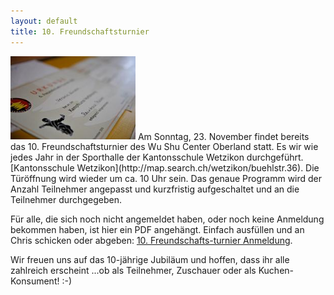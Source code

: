 ```yaml
---
layout: default
title: 10. Freundschaftsturnier
---
```


<img class="right" src="/images/ft_14.jpg" alt="Freundschaftsturnier" width="200px">
Am Sonntag, 23. November findet bereits das 10. Freundschaftsturnier des Wu Shu Center Oberland statt. Es wir wie jedes Jahr in der Sporthalle der Kantonsschule Wetzikon durchgeführt. [Kantonsschule Wetzikon](http://map.search.ch/wetzikon/buehlstr.36). Die Türöffnung wird wieder um ca. 10 Uhr sein. Das genaue Programm wird der Anzahl Teilnehmer angepasst und kurzfristig aufgeschaltet und an die Teilnehmer durchgegeben.

Für alle, die sich noch nicht angemeldet haben, oder noch keine Anmeldung bekommen haben, ist hier ein PDF angehängt. Einfach ausfüllen und an Chris schicken oder abgeben:
<a target="_blank" href="http://www.wu-shu.ch/images/Freundschaftsturnier_14.pdf" class="button-contact-info">10. Freundschafts-turnier Anmeldung</a></a>.

Wir freuen uns auf das 10-jährige Jubiläum und hoffen, dass ihr alle zahlreich erscheint ...ob als Teilnehmer, Zuschauer oder als Kuchen-Konsument! :-)